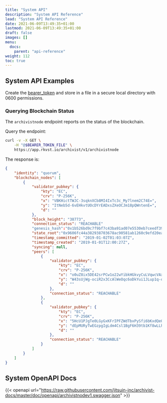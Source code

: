 ```yaml
---
title: "System API"
description: "System API Reference"
lead: "System API Reference"
date: 2021-06-09T13:49:35+01:00
lastmod: 2021-06-09T13:49:35+01:00
draft: false
images: []
menu: 
  docs:
    parent: "api-reference"
weight: 112
toc: true
---
```


## System API Examples

Create the [bearer_token](../../setup-and-administration/getting-access-tokens-using-client-secret) and store in a file in a secure local directory with 0600 permissions.

### Querying Blockchain Status

The `archivistnode` endpoint reports on the status of the blockchain.

Query the endpoint:

```bash
curl -v -X GET \
    -H "@$BEARER_TOKEN_FILE" \
    https://app.rkvst.io/archivist/v1/archivistnode
```

The response is:

```json
{
    "identity": "quorum",
    "blockchain_nodes": [
        {
            "validator_pubkey": {
                "kty": "EC",
                "crv": "P-256K",
                "x": "VBKHictTWJC-3sqknXCb8MI4IxTc3c_My7lnem2C74E=",
                "y": "ItNeb5d-6vEHkvtUOcDYrEADxsZXeOCJm18pQWntenE=",
                "d": ""
            },
            "block_height": "38773",
            "connection_status": "REACHABLE"
            "genesis_hash":"0x1b526bd9c7f9bf7c43ba91ad07e5530eb7ceedf390396f9fbfeb68722e097e95",
            "state_root":"0x9606fc44a382938703678ac90581ab1260c9efd20ea8c7f90c87852bc982f3a7",
            "timestamp_committed": "2019-01-02T01:03:07Z",
            "timestamp_created": "2019-01-01T12:00:27Z",
            "syncing": null,
            "peers": [
                {
                    "validator_pubkey": {
                        "kty": "EC",
                        "crv": "P-256K",
                        "x": "o0uZ8ix5DE42srPCw1o22wYibkHGkvyCuLVqwcVAxb0=",
                        "y": "W43sUjWg-ociR2x3CcAlWeOqc6oDkYui1JLup1q-ojU=",
                        "d": ""
                    },
                    "connection_status": "REACHABLE"
                },
                {
                    "validator_pubkey": {
                        "kty": "EC",
                        "crv": "P-256K",
                        "x": "5HcU1PJgTe0LGyGxKFrIPFZWdTbxPySfi6bKxdQeO8A=",
                        "y": "dEpMURyTwEGzpgIgLdm4Csl1BgF6H39tb1Kf8wLLhVI=",
                        "d": ""
                    },
                    "connection_status": "REACHABLE"
                }
            ]
        }
    ]
}
```

## System OpenAPI Docs

{{< openapi url="https://raw.githubusercontent.com/jitsuin-inc/archivist-docs/master/doc/openapi/archivistnodev1.swagger.json" >}}